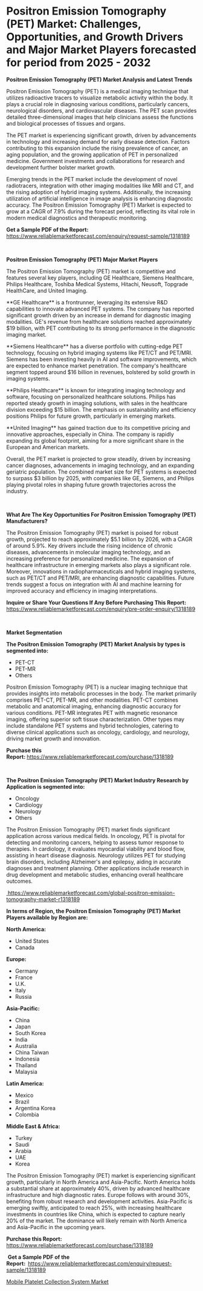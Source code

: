 <p><h1>Positron Emission Tomography (PET) Market: Challenges, Opportunities, and Growth Drivers and Major Market Players forecasted for period from 2025 - 2032</h1></p><p><strong>Positron Emission Tomography (PET) Market Analysis and Latest Trends</strong></p>
<p><p>Positron Emission Tomography (PET) is a medical imaging technique that utilizes radioactive tracers to visualize metabolic activity within the body. It plays a crucial role in diagnosing various conditions, particularly cancers, neurological disorders, and cardiovascular diseases. The PET scan provides detailed three-dimensional images that help clinicians assess the functions and biological processes of tissues and organs.</p><p>The PET market is experiencing significant growth, driven by advancements in technology and increasing demand for early disease detection. Factors contributing to this expansion include the rising prevalence of cancer, an aging population, and the growing application of PET in personalized medicine. Government investments and collaborations for research and development further bolster market growth.</p><p>Emerging trends in the PET market include the development of novel radiotracers, integration with other imaging modalities like MRI and CT, and the rising adoption of hybrid imaging systems. Additionally, the increasing utilization of artificial intelligence in image analysis is enhancing diagnostic accuracy. The Positron Emission Tomography (PET) Market is expected to grow at a CAGR of 7.9% during the forecast period, reflecting its vital role in modern medical diagnostics and therapeutic monitoring.</p></p>
<p><strong>Get a Sample PDF of the Report:&nbsp;</strong> <a href="https://www.reliablemarketforecast.com/enquiry/request-sample/1318189?utm_campaign=2821&utm_medium=2&utm_source=Github&utm_content=ia&utm_term=05032025&utm_id=positron-emission-tomography-pet">https://www.reliablemarketforecast.com/enquiry/request-sample/1318189</a></p>
<p>&nbsp;</p>
<p><strong>Positron Emission Tomography (PET) Major Market Players</strong></p>
<p><p>The Positron Emission Tomography (PET) market is competitive and features several key players, including GE Healthcare, Siemens Healthcare, Philips Healthcare, Toshiba Medical Systems, Hitachi, Neusoft, Topgrade HealthCare, and United Imaging. </p><p>**GE Healthcare** is a frontrunner, leveraging its extensive R&D capabilities to innovate advanced PET systems. The company has reported significant growth driven by an increase in demand for diagnostic imaging modalities. GE's revenue from healthcare solutions reached approximately $19 billion, with PET contributing to its strong performance in the diagnostic imaging market.</p><p>**Siemens Healthcare** has a diverse portfolio with cutting-edge PET technology, focusing on hybrid imaging systems like PET/CT and PET/MRI. Siemens has been investing heavily in AI and software improvements, which are expected to enhance market penetration. The company's healthcare segment topped around $16 billion in revenues, bolstered by solid growth in imaging systems.</p><p>**Philips Healthcare** is known for integrating imaging technology and software, focusing on personalized healthcare solutions. Philips has reported steady growth in imaging solutions, with sales in the healthcare division exceeding $15 billion. The emphasis on sustainability and efficiency positions Philips for future growth, particularly in emerging markets.</p><p>**United Imaging** has gained traction due to its competitive pricing and innovative approaches, especially in China. The company is rapidly expanding its global footprint, aiming for a more significant share in the European and American markets. </p><p>Overall, the PET market is projected to grow steadily, driven by increasing cancer diagnoses, advancements in imaging technology, and an expanding geriatric population. The combined market size for PET systems is expected to surpass $3 billion by 2025, with companies like GE, Siemens, and Philips playing pivotal roles in shaping future growth trajectories across the industry.</p></p>
<p>&nbsp;</p>
<p><strong>What Are The Key Opportunities For Positron Emission Tomography (PET) Manufacturers?</strong></p>
<p><p>The Positron Emission Tomography (PET) market is poised for robust growth, projected to reach approximately $5.1 billion by 2026, with a CAGR of around 5.9%. Key drivers include the rising incidence of chronic diseases, advancements in molecular imaging technology, and an increasing preference for personalized medicine. The expansion of healthcare infrastructure in emerging markets also plays a significant role. Moreover, innovations in radiopharmaceuticals and hybrid imaging systems, such as PET/CT and PET/MRI, are enhancing diagnostic capabilities. Future trends suggest a focus on integration with AI and machine learning for improved accuracy and efficiency in imaging interpretations.</p></p>
<p><strong>Inquire or Share Your Questions If Any Before Purchasing This Report:</strong> <a href="https://www.reliablemarketforecast.com/enquiry/pre-order-enquiry/1318189?utm_campaign=2821&utm_medium=2&utm_source=Github&utm_content=ia&utm_term=05032025&utm_id=positron-emission-tomography-pet">https://www.reliablemarketforecast.com/enquiry/pre-order-enquiry/1318189</a></p>
<p>&nbsp;</p>
<p><strong>Market Segmentation</strong></p>
<p><strong>The Positron Emission Tomography (PET) Market Analysis by types is segmented into:</strong></p>
<p><ul><li>PET-CT</li><li>PET-MR</li><li>Others</li></ul></p>
<p><p>Positron Emission Tomography (PET) is a nuclear imaging technique that provides insights into metabolic processes in the body. The market primarily comprises PET-CT, PET-MR, and other modalities. PET-CT combines metabolic and anatomical imaging, enhancing diagnostic accuracy for various conditions. PET-MR integrates PET with magnetic resonance imaging, offering superior soft tissue characterization. Other types may include standalone PET systems and hybrid technologies, catering to diverse clinical applications such as oncology, cardiology, and neurology, driving market growth and innovation.</p></p>
<p><strong>Purchase this Report:&nbsp;</strong><a href="https://www.reliablemarketforecast.com/purchase/1318189?utm_campaign=2821&utm_medium=2&utm_source=Github&utm_content=ia&utm_term=05032025&utm_id=positron-emission-tomography-pet">https://www.reliablemarketforecast.com/purchase/1318189</a></p>
<p>&nbsp;</p>
<p><strong>The Positron Emission Tomography (PET) Market Industry Research by Application is segmented into:</strong></p>
<p><ul><li>Oncology</li><li>Cardiology</li><li>Neurology</li><li>Others</li></ul></p>
<p><p>The Positron Emission Tomography (PET) market finds significant application across various medical fields. In oncology, PET is pivotal for detecting and monitoring cancers, helping to assess tumor response to therapies. In cardiology, it evaluates myocardial viability and blood flow, assisting in heart disease diagnosis. Neurology utilizes PET for studying brain disorders, including Alzheimer's and epilepsy, aiding in accurate diagnoses and treatment planning. Other applications include research in drug development and metabolic studies, enhancing overall healthcare outcomes.</p></p>
<p><a href="https://www.reliablemarketforecast.com/global-positron-emission-tomography-market-r1318189?utm_campaign=2821&utm_medium=2&utm_source=Github&utm_content=ia&utm_term=05032025&utm_id=positron-emission-tomography-pet">&nbsp;https://www.reliablemarketforecast.com/global-positron-emission-tomography-market-r1318189</a></p>
<p><strong>In terms of Region, the Positron Emission Tomography (PET) Market Players available by Region are:</strong></p>
<p>
    <p> <strong> North America: </strong>
        <ul>
            <li>United States</li>
            <li>Canada</li>
        </ul>
        </p> 
    <p> <strong> Europe: </strong>
        <ul>
            <li>Germany</li>
            <li>France</li>
            <li>U.K.</li>
            <li>Italy</li>
            <li>Russia</li>
        </ul>
        </p> 
    <p> <strong> Asia-Pacific: </strong>
        <ul>
            <li>China</li>
            <li>Japan</li>
            <li>South Korea</li>
            <li>India</li>
            <li>Australia</li>
            <li>China Taiwan</li>
            <li>Indonesia</li>
            <li>Thailand</li>
            <li>Malaysia</li>
        </ul>
        </p> 
    <p> <strong> Latin America: </strong>
        <ul>
            <li>Mexico</li>
            <li>Brazil</li>
            <li>Argentina Korea</li>
            <li>Colombia</li>
        </ul>
        </p> 
    <p> <strong> Middle East & Africa: </strong>
        <ul>
            <li>Turkey</li>
            <li>Saudi</li>
            <li>Arabia</li>
            <li>UAE</li>
            <li>Korea</li>
        </ul>
    </p>
    </p>
<p><p>The Positron Emission Tomography (PET) market is experiencing significant growth, particularly in North America and Asia-Pacific. North America holds a substantial share at approximately 40%, driven by advanced healthcare infrastructure and high diagnostic rates. Europe follows with around 30%, benefiting from robust research and development activities. Asia-Pacific is emerging swiftly, anticipated to reach 25%, with increasing healthcare investments in countries like China, which is expected to capture nearly 20% of the market. The dominance will likely remain with North America and Asia-Pacific in the upcoming years.</p></p>
<p><strong>Purchase this Report: </strong><a href="https://www.reliablemarketforecast.com/purchase/1318189?utm_campaign=2821&utm_medium=2&utm_source=Github&utm_content=ia&utm_term=05032025&utm_id=positron-emission-tomography-pet">https://www.reliablemarketforecast.com/purchase/1318189</a></p>
<p>&nbsp;<strong>Get a Sample PDF of the Report:&nbsp;&nbsp;</strong><a href="https://www.reliablemarketforecast.com/enquiry/request-sample/1318189?utm_campaign=2821&utm_medium=2&utm_source=Github&utm_content=ia&utm_term=05032025&utm_id=positron-emission-tomography-pet">https://www.reliablemarketforecast.com/enquiry/request-sample/1318189</a></p>
<p><strong></strong></p>
<p><p><a href="https://github.com/curinbucan9/Market-Research-Report-List-1/blob/main/mobile-platelet-collection-system-market.md?utm_campaign=2821&utm_medium=2&utm_source=Github&utm_content=ia&utm_term=05032025&utm_id=positron-emission-tomography-pet">Mobile Platelet Collection System Market</a></p></p>